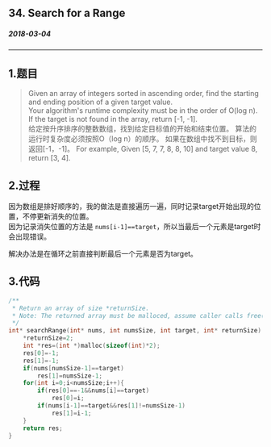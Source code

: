 ## 34. Search for a Range
##### 2018-03-04 
***
## 1.题目
>Given an array of integers sorted in ascending order, find the starting and ending position of a given target value.  
Your algorithm's runtime complexity must be in the order of O(log n).  
If the target is not found in the array, return [-1, -1].   
给定按升序排序的整数数组，找到给定目标值的开始和结束位置。 算法的运行时复杂度必须按照O（log n）的顺序。 如果在数组中找不到目标，则返回[-1，-1]。
For example,
Given [5, 7, 7, 8, 8, 10] and target value 8,
return [3, 4].

## 2.过程
因为数组是排好顺序的，我的做法是直接遍历一遍，同时记录target开始出现的位置，不停更新消失的位置。  
因为记录消失位置的方法是 ``nums[i-1]==target``，所以当最后一个元素是target时会出现错误。  

解决办法是在循环之前直接判断最后一个元素是否为target。
## 3.代码
```c
/**
 * Return an array of size *returnSize.
 * Note: The returned array must be malloced, assume caller calls free().
 */
int* searchRange(int* nums, int numsSize, int target, int* returnSize) {
    *returnSize=2;
    int *res=(int *)malloc(sizeof(int)*2);
    res[0]=-1;
    res[1]=-1;
    if(nums[numsSize-1]==target)
        res[1]=numsSize-1;
    for(int i=0;i<numsSize;i++){
        if(res[0]==-1&&nums[i]==target)
            res[0]=i;
        if(nums[i-1]==target&&res[1]!=numsSize-1)
            res[1]=i-1;
    }
    return res;
}
```

